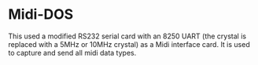 # Midi-DOS
This used a modified RS232 serial card with an 8250 UART (the crystal is replaced with a 5MHz or 10MHz crystal) as a Midi interface card. It is used to capture and send all midi data types.
